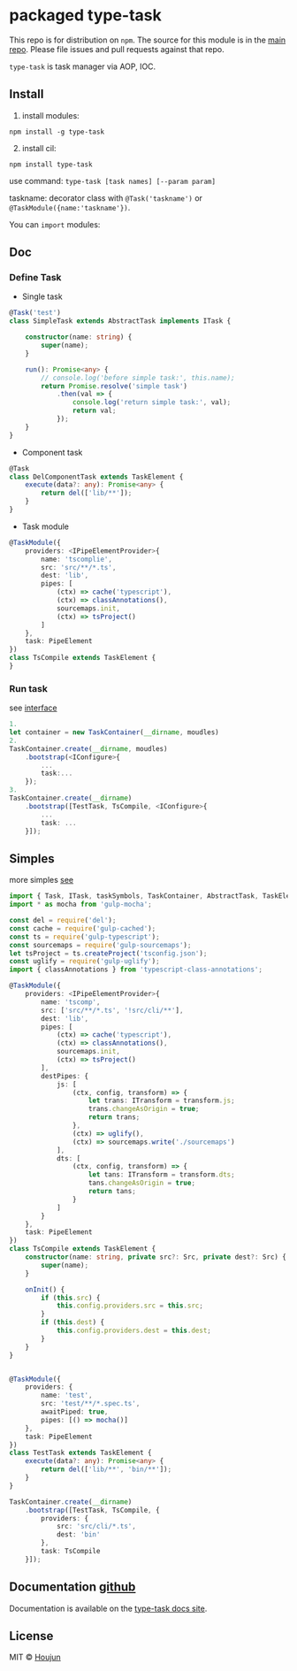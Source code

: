 # packaged type-task

This repo is for distribution on `npm`. The source for this module is in the
[main repo](https://github.com/zhouhoujun/type-task).
Please file issues and pull requests against that repo.

`type-task` is task manager via AOP, IOC.

## Install

1. install modules:

```shell
npm install -g type-task
```

2. install cil:

```shell
npm install type-task
```

use command: `type-task [task names] [--param param]`

taskname: decorator class with `@Task('taskname')` or `@TaskModule({name:'taskname'})`.


You can `import` modules:


## Doc

### Define Task

* Single task

```ts
@Task('test')
class SimpleTask extends AbstractTask implements ITask {

    constructor(name: string) {
        super(name);
    }

    run(): Promise<any> {
        // console.log('before simple task:', this.name);
        return Promise.resolve('simple task')
            .then(val => {
                console.log('return simple task:', val);
                return val;
            });
    }
}

```

* Component task

```ts
@Task
class DelComponentTask extends TaskElement {
    execute(data?: any): Promise<any> {
        return del(['lib/**']);
    }
}

```

* Task module

```ts
@TaskModule({
    providers: <IPipeElementProvider>{
        name: 'tscomplie',
        src: 'src/**/*.ts',
        dest: 'lib',
        pipes: [
            (ctx) => cache('typescript'),
            (ctx) => classAnnotations(),
            sourcemaps.init,
            (ctx) => tsProject()
        ]
    },
    task: PipeElement
})
class TsCompile extends TaskElement {
}

```

### Run task

see [interface](https://github.com/zhouhoujun/type-task/blob/master/src/ITaskContainer.ts)

```ts
1.
let container = new TaskContainer(__dirname, moudles)
2.
TaskContainer.create(__dirname, moudles)
    .bootstrap(<IConfigure>{
        ...
        task:...
    });
3.
TaskContainer.create(__dirname)
    .bootstrap([TestTask, TsCompile, <IConfigure>{
        ...
        task: ...
    }]);

```

## Simples

more simples [see](https://github.com/zhouhoujun/type-task/blob/master/test/simples.task.ts)

```ts
import { Task, ITask, taskSymbols, TaskContainer, AbstractTask, TaskElement, PipeElement, ITaskComponent, IConfigure, PipeComponent, IPipeElementProvider, TaskModule, ITransform, Src } from 'type-task';
import * as mocha from 'gulp-mocha';

const del = require('del');
const cache = require('gulp-cached');
const ts = require('gulp-typescript');
const sourcemaps = require('gulp-sourcemaps');
let tsProject = ts.createProject('tsconfig.json');
const uglify = require('gulp-uglify');
import { classAnnotations } from 'typescript-class-annotations';

@TaskModule({
    providers: <IPipeElementProvider>{
        name: 'tscomp',
        src: ['src/**/*.ts', '!src/cli/**'],
        dest: 'lib',
        pipes: [
            (ctx) => cache('typescript'),
            (ctx) => classAnnotations(),
            sourcemaps.init,
            (ctx) => tsProject()
        ],
        destPipes: {
            js: [
                (ctx, config, transform) => {
                    let trans: ITransform = transform.js;
                    trans.changeAsOrigin = true;
                    return trans;
                },
                (ctx) => uglify(),
                (ctx) => sourcemaps.write('./sourcemaps')
            ],
            dts: [
                (ctx, config, transform) => {
                    let tans: ITransform = transform.dts;
                    tans.changeAsOrigin = true;
                    return tans;
                }
            ]
        }
    },
    task: PipeElement
})
class TsCompile extends TaskElement {
    constructor(name: string, private src?: Src, private dest?: Src) {
        super(name);
    }

    onInit() {
        if (this.src) {
            this.config.providers.src = this.src;
        }
        if (this.dest) {
            this.config.providers.dest = this.dest;
        }
    }
}


@TaskModule({
    providers: {
        name: 'test',
        src: 'test/**/*.spec.ts',
        awaitPiped: true,
        pipes: [() => mocha()]
    },
    task: PipeElement
})
class TestTask extends TaskElement {
    execute(data?: any): Promise<any> {
        return del(['lib/**', 'bin/**']);
    }
}

TaskContainer.create(__dirname)
    .bootstrap([TestTask, TsCompile, {
        providers: {
            src: 'src/cli/*.ts',
            dest: 'bin'
        },
        task: TsCompile
    }]);


```

## Documentation [github](https://github.com/zhouhoujun/type-task.git)

Documentation is available on the
[type-task docs site](https://github.com/zhouhoujun/type-task).

## License

MIT © [Houjun](https://github.com/zhouhoujun/)